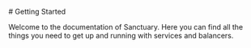# Getting Started

Welcome to the documentation of Sanctuary. Here you can find all the things you need to get up and running with services and balancers.
